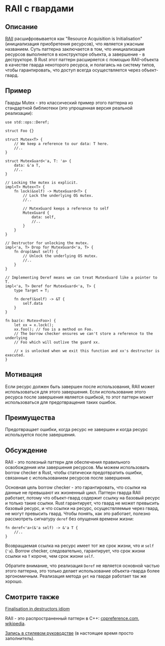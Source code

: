 # RAII с гвардами

## Описание

[RAII][wikipedia] расшифровывается как "Resource Acquisition is Initialisation" (инициализация приобретения ресурсов), что является ужасным названием. Суть паттерна заключается в том, что инициализация ресурсов выполняется в конструкторе объекта, а завершение - в деструкторе. В Rust этот паттерн расширяется с помощью RAII-объекта в качестве гварда некоторого ресурса, и полагаясь на систему типов, чтобы гарантировать, что доступ всегда осуществляется через объект-гвард.

## Пример

Гварды Mutex - это классический пример этого паттерна из стандартной библиотеки (это упрощенная версия реальной реализации):

```rust,ignore
use std::ops::Deref;

struct Foo {}

struct Mutex<T> {
    // We keep a reference to our data: T here.
    //..
}

struct MutexGuard<'a, T: 'a> {
    data: &'a T,
    //..
}

// Locking the mutex is explicit.
impl<T> Mutex<T> {
    fn lock(&self) -> MutexGuard<T> {
        // Lock the underlying OS mutex.
        //..

        // MutexGuard keeps a reference to self
        MutexGuard {
            data: self,
            //..
        }
    }
}

// Destructor for unlocking the mutex.
impl<'a, T> Drop for MutexGuard<'a, T> {
    fn drop(&mut self) {
        // Unlock the underlying OS mutex.
        //..
    }
}

// Implementing Deref means we can treat MutexGuard like a pointer to T.
impl<'a, T> Deref for MutexGuard<'a, T> {
    type Target = T;

    fn deref(&self) -> &T {
        self.data
    }
}

fn baz(x: Mutex<Foo>) {
    let xx = x.lock();
    xx.foo(); // foo is a method on Foo.
    // The borrow checker ensures we can't store a reference to the underlying
    // Foo which will outlive the guard xx.

    // x is unlocked when we exit this function and xx's destructor is executed.
}
```

## Мотивация

Если ресурс должен быть завершен после использования, RAII может использоваться для этого завершения. Если использование этого ресурса после завершения является ошибкой, то этот паттерн может использоваться для предотвращения таких ошибок.

## Преимущества

Предотвращает ошибки, когда ресурс не завершен и когда ресурс используется после завершения.

## Обсуждение

RAII - это полезный паттерн для обеспечения правильного освобождения или завершения ресурсов. Мы можем использовать borrow checker в Rust, чтобы статически предотвратить ошибки, связанные с использованием ресурсов после завершения.

Основная цель borrow checker - это гарантировать, что ссылки на данные не превышают их жизненный цикл. Паттерн гварда RAII работает, потому что объект-гвард содержит ссылку на базовый ресурс и только такие ссылки. Rust гарантирует, что гвард не может превысить базовый ресурс, и что ссылки на ресурс, осуществляемые через гвард, не могут превысить гвард. Чтобы понять, как это работает, полезно рассмотреть сигнатуру `deref` без опущения времени жизни:

```rust,ignore
fn deref<'a>(&'a self) -> &'a T {
    //..
}
```

Возвращаемая ссылка на ресурс имеет тот же срок жизни, что и `self` (`'a`). Borrow checker, следовательно, гарантирует, что срок жизни ссылки на `T` короче, чем срок жизни `self`.

Обратите внимание, что реализация `Deref` не является основной частью этого паттерна, это только делает использование объекта-гварда более эргономичным. Реализация метода `get` на гварде работает так же хорошо.

## Смотрите также

[Finalisation in destructors idiom](../../idioms/dtor-finally.md)

RAII - это распространенный паттерн в C++: [cppreference.com](http://en.cppreference.com/w/cpp/language/raii),
[wikipedia][wikipedia].

[wikipedia]: https://en.wikipedia.org/wiki/Resource_Acquisition_Is_Initialization

[Запись в стилевом руководстве](https://doc.rust-lang.org/1.0.0/style/ownership/raii.html)
(в настоящее время просто заполнитель).
